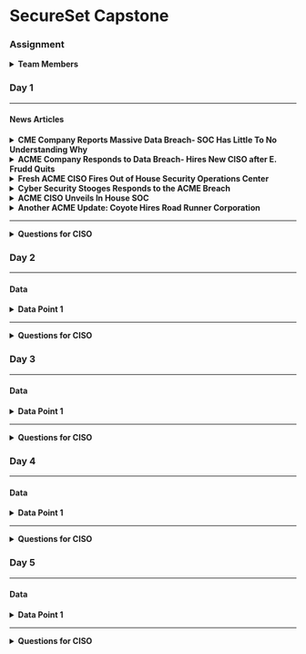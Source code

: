 # SecureSet Capstone

### Assignment
 

<details><summary><strong>Team Members</strong></summary>
<ul>
  <li>Ryan Dozier</li>
  <li>Dillon Costlow</li>
  <li>Matthew Fournier</li>
  <li>Andrew Galvin</li>
  <li>Alexander White</li>
  <li>Zork The Bork</li>
</ul>
</details>


### Day 1
---
#### News Articles
                                                
<details><summary><strong>CME Company Reports Massive Data Breach- SOC Has Little To No Understanding Why</strong></summary>
  <span>Date: 12/1/19</span>
  <p>Acme company, a medium sized manufacturing firm from Colorado Springs, announced today that they had been the victim of a large data breach.  The company is a manufacturer of smart phone cases- and has many first to market contracts with various manufacturers of devices (Apple, Samsung, HTC, etc.) Due to their business model, it is imperative that they have a tight knit security stance.  The company holds some of these device manufacturers intellectual property on new phone models- including size, buttons, camera placement and more. We can all see why this is important to secure so that imitator cases, or even devices don’t get released on market first. Unfortunately for ACME, it looks like the 3rd party SOC has dropped the ball completely. Hackerman News has tried to glean as much information as possible- but neither the SOC or Company were willing to comment on the nature of the data loss- nor in a position to with the information they had.    Hackerman News will be the first to update you on the cause of the data loss, as well as any changes the company plans to make.</p>
</details>

<details><summary><strong>ACME Company Responds to Data Breach- Hires New CISO after E. Frudd Quits</strong></summary>
  <span>Date: 12/3/19</span>
  <p>ACME company has been through the ringer, and the news won’t let up this week.  In a shocking move, Elmer Fudd, the former CISO quit suddenly after the breach was discovered.  When asked to comment- an unnamed source said “It could have been because of his gross level of negligence, to the point of warranting impending litigation.” To their credit the company responded, and hired a new CISO within a few days.  Wiley E Coyote has a proven track record of success- often during stress, and many high esteemed industry insiders have even hailed him as a “genius.” When asked to comment, he simply said: “I will make changes immediately to bring the company to the standards of myself, and  our industry partners.”  Hopefully this fresh mind will prove himself to the industry, and his customers alike.  The company depends on it. Hackerman News will continue to report as this story evolves. </p>
</details>

<details><summary><strong>Fresh ACME CISO Fires Out of House Security Operations Center</strong></summary>
  <span>Date: 12/6/19</span>
  <p>In another exclusive article we delve into ACME’s recent data breach, and a solution the new CISO has posed .  The new ACME CISO, Wiley E Coyote, fired the outsourced security company: Cyber Security Stooges.  Maybe as their namesake suggests- they don’t take their job as seriously as they should.  The company was the single point of failure for the breach, and directly managed by E. Frudd. The now disgraced CISO, Frudd was not available to comment on the recent breach. Although unwilling to comment on the cause of managerial failure, and lack of a swift response, Coyote said “While I regret the decisions made by my predecessor, I am not willing to comment on any reasons he may have left, or the cause of the breach.  While it’s unfortunate we stopped doing business with Cyber Security Stooges, we are currently looking into a way to immediately implement an appropriate in house Security Operations Center.”  Hopefully the solution is found quickly, otherwise the confidence of many of ACME’s partners is at stake.  </p>
</details>

<details><summary><strong>Cyber Security Stooges Responds to the ACME Breach</strong></summary>
  <span>Date: 12/7/19</span>
  <p>We have a unique take on the ACME crisis this week, provided to us by the SOC who had ACME as an account. Cyber Security Stooges are a small, but growing Security Operations Center who had ACME as one of their accounts for 3 years. They immediately reached out after our article, and asked that we explain their side, so of course we obliged.  When asked about their name Moe jokes “We do take Cyber Security very seriously, but our names are Moe, Larry, and Curley, so it fit!” They explained “This was as far as we were able to investigate- a zero day vulnerability. We shouldn’t be under any scrutiny, there was nothing we could do.” Larry spoke positively of Frudd, saying “I always thought he had his head on straight for security. The plans we implemented seemed to be fault-proof, so we had little communication with him.”  While Larry’s statement gives a bit more of a complete picture of the state of their security model, the idea of “fault proof” security with “little communication” gives us reason for concern.  It looks like we’ll see in the incoming few days how this all pans out. Coyote has been more than transparent with media, and Hackerman News is excited to see what changes are implemented.</p>
</details>

<details><summary><strong>ACME CISO Unveils In House SOC</strong></summary>
  <span>Date: 12/11/19</span>
  <p>In a busy news cycle surrounding the ACME breach, Hackerman News is eager to announce that today ACME CISO, Wiley E Coyote, has announced the creation an in house Security Operations Center.  He said that is was a multifaceted organization, minimizing one point of failure. “We have a security team in place working on a system that will allow us to conduct business with high levels of confidence in our security.”  We hope that the new team will settle into their roles quickly, and continue to report on the nature of the breach, as well as the future of the company.  ACME has to prove themselves in the next few weeks- the public, as well as industry partners are demanding it. </p>
</details>

<details><summary><strong>Another ACME Update: Coyote Hires Road Runner Corporation</strong></summary>
  <span>Date: 12/11/19</span>
  <p>In another up to the minute update, ACME announced that it would also be working with Road Runner Corporation, a well known consulting group.  The consulting group is known to be efficient, especially working under pressure, which highlights Coyote’s strengths.  Coyote announced “The ability to use Road Runner Corp. as a consultant will benefit our SOC greatly.”  Their per diem rates make it so that problems are still able to be tackled in a cost effective way- while being able to use them as little as an organization needs.  Hackerman news is excited to see how ACME’s Buford T. Justice SOC, coupled with the consulting of Road Runner corporation handles this breach.  Hopefully they show the company the direction it needs desperately right now. </p>
</details>

---

<details><summary><strong>Questions for CISO</strong></summary>
<ol>
	<li><strong>What specific info was exfiltrated?</strong>
		<p>They are not sure what was exfiltrated and would like for us to find out.</p></li>
	<li><strong>Are they still possibly in the network?</strong>
		<p>As far as they know they are no longer in.</p></li>
	<li><strong>Do we have a contact in the new SOC? (Buford T. Justice SOC)</strong>
		<p>Assume yes, any questions for SOC will go to Gary.</p></li>
	<li><strong>Do we know of any APT’s or groups that target companies like AMCE or larger corporations that they are partnered with?</strong>
		<p>No visibility and need us to determine.</p></li>
	<li><strong>Where is the intellectual property from any other companies located?</strong>
		<p>On local servers</p></li>
	<li><strong>What was Fudd’s behavior like before he quit?</strong>
		<p>Not allowed to talk about too much as it is an HR issue, but was acting suspicious and was let go.</p></li>
	<li><strong>What IP’s can we scan with the vulnerability scanner?</strong>
		<p>See IP table below</p></li>
	<li><strong>What is the site to scan?</strong>
		<p>See IP table below</p></li>
	<li><strong>Do we have backups?</strong>
		<p>No, not at this time, provide recommendations.</p></li>
	<li><strong>What are the critical assets?</strong>
		<p>Something they would like to get from us as a recommendation during the brief.</p></li>
	<li><strong>What, if any, compliance regulations do ACME have to adhere to?</strong>
		<p>Production company, Sarbannes-Oxley, PCI-DSS</p></li>
	<li><strong>What 3rd party or in house software are they using?</strong>
		<p>TBD</p></li>
	<li><strong>Do you have a patch update document?</strong>
		<p>TBD</p></li>
	<li><strong>Can we get access to any of the other servers or stations?</strong>
		<p>TBD</p></li>
	<li><strong>Can we have a network diagram?</strong>
		<p>All the same VLAN, recommendations during the brief.</p></li>
	<li><strong>Can we have access to any and all logs?</strong>
		<p>TBD</p></li>
	<li><strong>What if any crypto is Acme using?</strong>
		<p>TBD</p></li>
</ol> 
</details>

### Day 2
---
#### Data

<details><summary><strong>Data Point 1</strong></summary>
  <span>Date: Today</span>
  <p>Content of Data Point 1</p>
</details>

---

<details><summary><strong>Questions for CISO</strong></summary>
<ol>
  <li><strong>What specific info was exfiltrated?</strong>
    <p>They are not sure what was exfiltrated and would like for us to find out.</p></li>
</ol> 
</details>

### Day 3
---
#### Data

<details><summary><strong>Data Point 1</strong></summary>
  <span>Date: Today</span>
  <p>Content of Data Point 1</p>
</details>

---

<details><summary><strong>Questions for CISO</strong></summary>
<ol>
  <li><strong>What specific info was exfiltrated?</strong>
    <p>They are not sure what was exfiltrated and would like for us to find out.</p></li>
</ol> 
</details>

### Day 4
---
#### Data

<details><summary><strong>Data Point 1</strong></summary>
  <span>Date: Today</span>
  <p>Content of Data Point 1</p>
</details>

---

<details><summary><strong>Questions for CISO</strong></summary>
<ol>
  <li><strong>What specific info was exfiltrated?</strong>
    <p>They are not sure what was exfiltrated and would like for us to find out.</p></li>
</ol> 
</details>

### Day 5
---
#### Data

<details><summary><strong>Data Point 1</strong></summary>
  <span>Date: Today</span>
  <p>Content of Data Point 1</p>
</details>

---

<details><summary><strong>Questions for CISO</strong></summary>
<ol>
  <li><strong>What specific info was exfiltrated?</strong>
    <p>They are not sure what was exfiltrated and would like for us to find out.</p></li>
</ol> 
</details>
